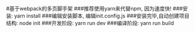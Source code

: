 #基于webpack的多页脚手架
###推荐使用yarn来代替npm, 因为速度快!
###安装: yarn install
###编辑安装脚本, 编辑init.config.js
###安装完毕,自动创建项目结构: node init
###开发阶段: yarn run dev
###编译阶段: yarn run build

